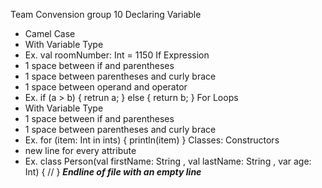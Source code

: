 Team Convension group 10
	 Declaring Variable
- Camel Case
- With Variable Type
- Ex. val roomNumber: Int = 1150
	If Expression
- 1 space between if and parentheses
- 1 space between parentheses and curly brace
- 1 space between operand and operator
- Ex. if (a > b) {
    retrun a;
} else {
    return b;
}
	For Loops
- With Variable Type
- 1 space between if and parentheses
- 1 space between parentheses and curly brace
- Ex. for (item: Int in ints) {
    println(item)
}
	Classes: Constructors
- new line for every attribute
- Ex. class Person(val firstName: String
	             , val lastName: String
	             , var age: Int) {
    //
}
***Endline of file with an empty line***
